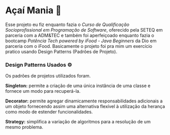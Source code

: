 # Açaí Mania 🍨

Esse projeto eu fiz enquanto fazia o *Curso de Qualificação Socioprofissional em Programação de Software*, oferecido pela SETEQ em parceria com a ADM&TEC e também foi aperfeiçoado enquanto fazia o bootcamp _Potência Tech powered by iFood - Java Beginners_ da Dio em parceria com o iFood. Basicamente o projeto foi pra mim um exercício pratico usando Design Patterns (Padrões de Projeto).



### Design Patterns Usados ⚙

Os padrões de projetos utilizados foram.

**Singleton:** permite a criação de uma única instância de uma classe e fornece um modo para recuperá-la.

**Decorator:** permite agregar dinamicamente responsabilidades adicionais a um objeto fornecendo assim uma alternativa flexível à utilização da herança como modo de estender funcionalidades.

**Strategy:** simplifica a variação de algoritmos para a resolução de um mesmo problema.